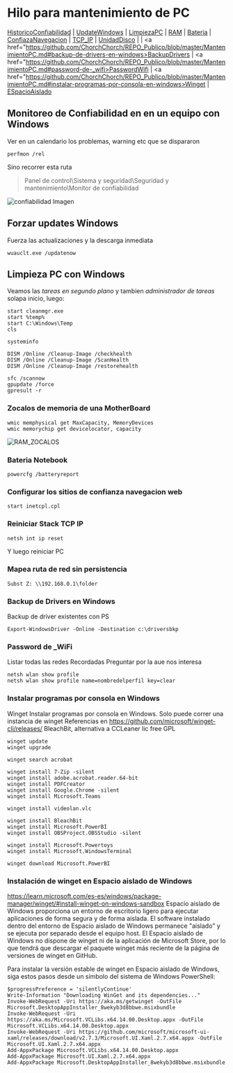 # Hilo para mantenimiento de PC
<a href="https://github.com/ChorchChorch/REPO_Publico/blob/master/MantenimientoPC.md#monitoreo-de-confiabilidad-en-en-un-equipo-con-windows">HistoricoConfiabilidad</a> | <a href="https://github.com/ChorchChorch/REPO_Publico/blob/master/MantenimientoPC.md#forzar-updates-windows">UpdateWindows</a> | <a href="https://github.com/ChorchChorch/REPO_Publico/blob/master/MantenimientoPC.md#limpieza-pc-con-windows">LimpiezaPC</a> | <a href="https://github.com/ChorchChorch/REPO_Publico/blob/master/MantenimientoPC.md#zocalos-de-memoria-de-una-motherboard">RAM</a> | <a href="https://github.com/ChorchChorch/REPO_Publico/blob/master/MantenimientoPC.md#bateria-notebook">Bateria</a> | <a href="https://github.com/ChorchChorch/REPO_Publico/blob/master/MantenimientoPC.md#configurar-los-sitios-de-confianza-navegacion-web">ConfiazaNavegacion</a> | <a href="https://github.com/ChorchChorch/REPO_Publico/blob/master/MantenimientoPC.md#reiniciar-stack-tcp-ip">TCP_IP</a> | <a href="https://github.com/ChorchChorch/REPO_Publico/blob/master/MantenimientoPC.md#mapea-ruta-de-red-sin-persistencia">UnidadDisco</a> |
| <a href="https://github.com/ChorchChorch/REPO_Publico/blob/master/MantenimientoPC.md#backup-de-drivers-en-windows>BackupDrivers</a> | <a href="https://github.com/ChorchChorch/REPO_Publico/blob/master/MantenimientoPC.md#password-de-_wifi>PasswordWifi</a> | <a href="https://github.com/ChorchChorch/REPO_Publico/blob/master/MantenimientoPC.md#instalar-programas-por-consola-en-windows>Winget</a> |
<a href="">ESpacioAislado</a>





## Monitoreo de Confiabilidad en en un equipo con Windows
Ver en un calendario los problemas, warning etc que se dispararon 
```
perfmon /rel
```
Sino recorrer esta ruta

> Panel de control\Sistema y seguridad\Seguridad y mantenimiento\Monitor de confiabilidad

![confiabilidad Imagen](https://github.com/ChorchChorch/REPO_Publico/blob/master/IM/Monitoreo_Confiabilidad_Issues.JPG)

## Forzar updates Windows
Fuerza las actualizaciones y la descarga inmediata
```
wuauclt.exe /updatenow
```

## Limpieza PC con Windows
Veamos las *tareas en segundo plano*  y tambien *administrador de tareas* solapa inicio, luego:
```
start cleanmgr.exe
start %temp%
start C:\Windows\Temp
cls

systeminfo
 
DISM /Online /Cleanup-Image /checkhealth
DISM /Online /Cleanup-Image /ScanHealth
DISM /Online /Cleanup-Image /restorehealth
 
sfc /scannow
gpupdate /force
gpresult -r
```
### Zocalos de memoria de una MotherBoard
```
wmic memphysical get MaxCapacity, MemoryDevices
wmic memorychip get devicelocator, capacity
```
![RAM_ZOCALOS](https://github.com/ChorchChorch/REPO_Publico/blob/master/IM/RAM_ZOCALOS.JPG)

### Bateria Notebook
```
powercfg /batteryreport
```

### Configurar los sitios de confianza navegacion web
```
start inetcpl.cpl
```

### Reiniciar Stack TCP IP
```
netsh int ip reset
```
Y luego reiniciar PC

### Mapea ruta de red sin persistencia
```
Subst Z: \\192.168.0.1\folder
```
### Backup de Drivers en Windows
Backup de driver existentes con PS
```
Export-WindowsDriver -Online -Destination c:\driversbkp
```
### Password de _WiFi
Listar todas las redes Recordadas
Preguntar por la aue nos interesa
```
netsh wlan show profile
netsh wlan show profile name=nombredelperfil key=clear
```
### Instalar programas por consola en Windows
Winget Instalar programas por consola en Windows. Solo puede correr una instancia de winget 
Referencias en https://github.com/microsoft/winget-cli/releases/
BleachBit, alternativa a CCLeaner lic free GPL
```
winget update
winget upgrade

winget search acrobat

winget install 7-Zip -silent
winget install adobe.acrobat.reader.64-bit
winget install PDFCreator
winget install Google.Chrome -silent
winget install Microsoft.Teams

winget install videolan.vlc

winget install BleachBit
winget install Microsoft.PowerBI
winget install OBSProject.OBSStudio -silent

winget install Microsoft.Powertoys
winget install Microsoft.WindowsTerminal

winget download Microsoft.PowerBI
```
### Instalación de winget en Espacio aislado de Windows
https://learn.microsoft.com/es-es/windows/package-manager/winget/#install-winget-on-windows-sandbox
Espacio aislado de Windows proporciona un entorno de escritorio ligero para ejecutar aplicaciones de forma segura y de forma aislada. El software instalado dentro del entorno de Espacio aislado de Windows permanece "aislado" y se ejecuta por separado desde el equipo host. El Espacio aislado de Windows no dispone de winget ni de la aplicación de Microsoft Store, por lo que tendrá que descargar el paquete winget más reciente de la página de versiones de winget en GitHub.

Para instalar la versión estable de winget en Espacio aislado de Windows, siga estos pasos desde un símbolo del sistema de Windows PowerShell:
```
$progressPreference = 'silentlyContinue'
Write-Information "Downloading WinGet and its dependencies..."
Invoke-WebRequest -Uri https://aka.ms/getwinget -OutFile Microsoft.DesktopAppInstaller_8wekyb3d8bbwe.msixbundle
Invoke-WebRequest -Uri https://aka.ms/Microsoft.VCLibs.x64.14.00.Desktop.appx -OutFile Microsoft.VCLibs.x64.14.00.Desktop.appx
Invoke-WebRequest -Uri https://github.com/microsoft/microsoft-ui-xaml/releases/download/v2.7.3/Microsoft.UI.Xaml.2.7.x64.appx -OutFile Microsoft.UI.Xaml.2.7.x64.appx
Add-AppxPackage Microsoft.VCLibs.x64.14.00.Desktop.appx
Add-AppxPackage Microsoft.UI.Xaml.2.7.x64.appx
Add-AppxPackage Microsoft.DesktopAppInstaller_8wekyb3d8bbwe.msixbundle
```





